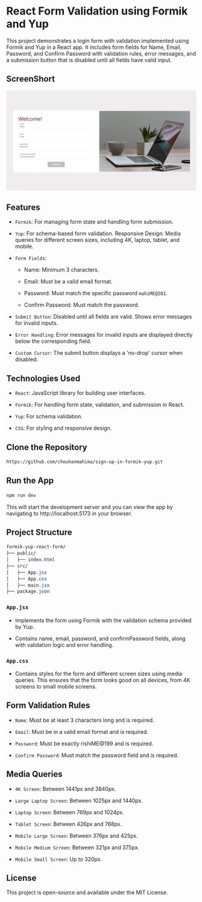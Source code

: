 # React Form Validation using Formik and Yup

This project demonstrates a login form with validation implemented using Formik and Yup in a React app. It includes form fields for Name, Email, Password, and Confirm Password with validation rules, error messages, and a submission button that is disabled until all fields have valid input.

## ScreenShort

![Project Screenshot](./src/assets/ScreenShort.png)

## Features

- `Formik`: For managing form state and handling form submission.

- `Yup`: For schema-based form validation.
Responsive Design: Media queries for different screen sizes, including 4K, laptop, tablet, and mobile.

- `Form Fields`:
    - Name: Minimum 3 characters.

    - Email: Must be a valid email format.

    - Password: Must match the specific password `mahiME@201`.

    - Confirm Password: Must match the password.

- `Submit Button`: Disabled until all fields are valid. Shows error messages for invalid inputs.

- `Error Handling`: Error messages for invalid inputs are displayed directly below the corresponding field.

- `Custom Cursor`: The submit button displays a 'no-drop' cursor when disabled.

## Technologies Used

- `React`: JavaScript library for building user interfaces.

- `Formik`: For handling form state, validation, and submission in React.

- `Yup`: For schema validation.

- `CSS`: For styling and responsive design.

## Clone the Repository

```bash
https://github.com/chouhanmahima/sign-up-in-formik-yup.git
```
## Run the App

```bash
npm run dev
```

This will start the development server and you can view the app by navigating to http://localhost:5173 in your browser.


## Project Structure

```css
formik-yup-react-form/
├── public/
│   ├── index.html
├── src/
│   ├── App.jsx
│   ├── App.css
│   ├── main.jsx
├── package.json
```

### `App.jsx`

- Implements the form using Formik with the validation schema provided by Yup.

- Contains name, email, password, and confirmPassword fields, along with validation logic and error handling.

### `App.css`

- Contains styles for the form and different screen sizes using media queries. This ensures that the form looks good on all devices, from 4K screens to small mobile screens.

## Form Validation Rules

- `Name`: Must be at least 3 characters long and is required.

- `Email`: Must be in a valid email format and is required.

- `Password`: Must be exactly rishiME@199 and is required.

- `Confirm Password`: Must match the password field and is required.

## Media Queries

- `4K Screen`: Between 1441px and 3840px.

- `Large Laptop Screen`: Between 1025px and 1440px.

- `Laptop Screen`: Between 769px and 1024px.

- `Tablet Screen`: Between 426px and 768px.

- `Mobile Large Screen`: Between 376px and 425px.

- `Mobile Medium Screen`: Between 321px and 375px.

- `Mobile Small Screen`: Up to 320px.


## License

This project is open-source and available under the MIT License.